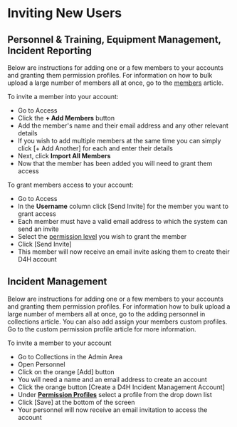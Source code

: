 # Inviting New Users

## Personnel & Training, Equipment Management, Incident Reporting

Below are instructions for adding one or a few members to your accounts and granting them permission profiles. For information on how to bulk upload a large number of members all at once, go to the [members](../personnel-and-training/untitled/) article. 

To invite a member into your account:

* Go to Access
* Click the **+ Add Members** button
* Add the member's name and their email address and any other relevant details
* If you wish to add multiple members at the same time you can simply click \[+ Add Another\] for each and enter their details
* Next, click **Import All Members**
* Now that the member has been added you will need to grant them access

To grant members access to your account:

* Go to Access
* In the **Username** column click \[Send Invite\] for the member you want to grant access
* Each member must have a valid email address to which the system can send an invite
* Select the [permission level](permissions.md) you wish to grant the member
* Click \[Send Invite\]
* This member will now receive an email invite asking them to create their D4H account

## Incident Management

Below are instructions for adding one or a few members to your accounts and granting them permission profiles. For information how to bulk upload a large number of members all at once, go to the adding personnel in collections article. You can also add assign your members custom profiles. Go to the custom permission profile article for more information. 

To invite a member to your account

* Go to Collections in the Admin Area
* Open Personnel
* Click on the orange \[Add\] button
* You will need a name and an email address to create an account
* Click the orange button \[Create a D4H Incident Management Account\]
* Under [**Permission Profiles**](permissions.md) select a profile from the drop down list
* Click \[Save\] at the bottom of the screen
* Your personnel will now receive an email invitation to access the account

